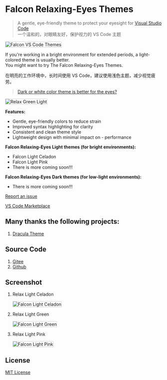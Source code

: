 # Falcon Relaxing-Eyes Themes

> A gentle, eye-friendly theme to protect your eyesight for [Visual Studio Code](https://code.visualstudio.com/) <br/>
> 一个温和的，对眼睛友好，保护视力的 VS Code 主题

<img src="https://gitee.com/panxiaoan/falcon-vscode-themes/raw/main/assets/light-celadon.jpg" alt="Falcon VS Code Themes" style="border: 1px solid #CED0D6;">

If you're working in a bright environment for extended periods, a light-colored theme is usually better.
<br/>
You might want to try The Falcon Relaxing-Eyes Themes.<br/>

在明亮的工作环境中，长时间使用 VS Code，建议使用浅色主题，减少视觉疲劳。<br/>

> <a href="https://ux.stackexchange.com/questions/53264/dark-or-white-color-theme-is-better-for-the-eyes">Dark or white color theme is better for the eyes?</a>
<img src="https://gitee.com/panxiaoan/falcon-vscode-themes/raw/main/assets/about.jpg" alt="Relax Green Light" style="border: 1px solid #CED0D6;">

**Features:**

- Gentle, eye-friendly colors to reduce strain
- Improved syntax highlighting for clarity
- Consistent and clean theme style
- Lightweight design with minimal impact on - performance

**Falcon Relaxing-Eyes Light themes (for bright environments):**

- Falcon Light Celadon
- Falcon Light Pink
- There is more coming soon!!!

**Falcon Relaxing-Eyes Dark themes (for low-light environments):**

- There is more coming soon!!!

<a href="https://github.com/panxiaoan/falcon-vscode-themes/issues">Report an issue</a>

[VS Code Marketplace](https://marketplace.visualstudio.com/VSCode)

## Many thanks the following projects:

1. [Dracula Theme](https://draculatheme.com/visual-studio-code)

## Source Code

1. [Gitee](https://gitee.com/panxiaoan/falcon-vscode-themes)
2. [Github](https://github.com/panxiaoan/falcon-vscode-themes)

## Screenshot

1. Relax Light Celadon

    <img src="https://gitee.com/panxiaoan/falcon-vscode-themes/raw/main/assets/light-celadon.jpg" alt="Falcon Light Celadon" style="border: 1px solid #CED0D6;">

2. Relax Light Green

    <img src="https://gitee.com/panxiaoan/falcon-vscode-themes/raw/main/assets/light-green.jpg" alt="Falcon Light Green" style="border: 1px solid #CED0D6;">

3. Relax Light Pink

    <img src="https://gitee.com/panxiaoan/falcon-vscode-themes/raw/main/assets/light-pink.jpg" alt="Falcon Light Pink" style="border: 1px solid #CED0D6;">

## License

[MIT License](./LICENSE.txt)